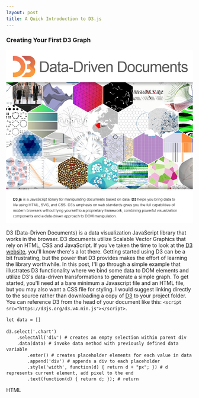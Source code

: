 ```yaml
---
layout: post
title: A Quick Introduction to D3.js
---
```


<h3>Creating Your First D3 Graph</h3>

![D3 Image](D3screenshot.png)

D3 (Data-Driven Documents) is a data visualization JavaScript library that works in the browser. D3 documents utilize Scalable Vector Graphics that rely on HTML, CSS and JavaScript. If you've taken the time to look at the [D3 website](https://d3js.org/), you'll know there's a lot there. Getting started using D3 can be a bit frustrating, but the power that D3 provides makes the effort of learning the library worthwhile. In this post, I'll go through a simple example that illustrates D3 functionality where we bind some data to DOM elements and utilize D3's data-driven transformations to generate a simple graph. To get started, you'll need at a bare minimum a Javascript file and an HTML file, but you may also want a CSS file for styling. I would suggest linking directly to the source rather than downloading a copy of [D3]() to your project folder. You can reference D3 from the head of your document like this: `<script src="https://d3js.org/d3.v4.min.js"></script>`. 

```
let data = []

d3.select('.chart')
	.selectAll('div') # creates an empty selection within parent div
	.data(data) # invoke data method with previously defined data variable
		.enter() # creates placeholder elements for each value in data
		.append('div') # appends a div to each placeholder
		.style('width', function(d) { return d + "px"; }) # d represents current element, add pixel to the end
		.text(function(d) { return d; }); # return 
```		



HTML
<div class="chart"></div>
